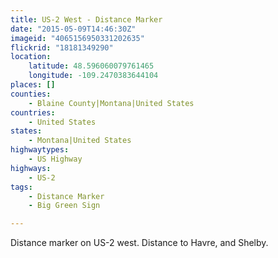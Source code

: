 ```yaml
---
title: US-2 West - Distance Marker
date: "2015-05-09T14:46:30Z"
imageid: "4065156950331202635"
flickrid: "18181349290"
location:
    latitude: 48.596060079761465
    longitude: -109.2470383644104
places: []
counties:
    - Blaine County|Montana|United States
countries:
    - United States
states:
    - Montana|United States
highwaytypes:
    - US Highway
highways:
    - US-2
tags:
    - Distance Marker
    - Big Green Sign

---
```

Distance marker on US-2 west.  Distance to Havre, and Shelby.